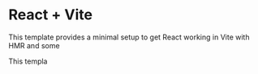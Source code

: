 # React + Vite

This template provides a minimal setup to get React working in Vite with HMR and some 

This templa